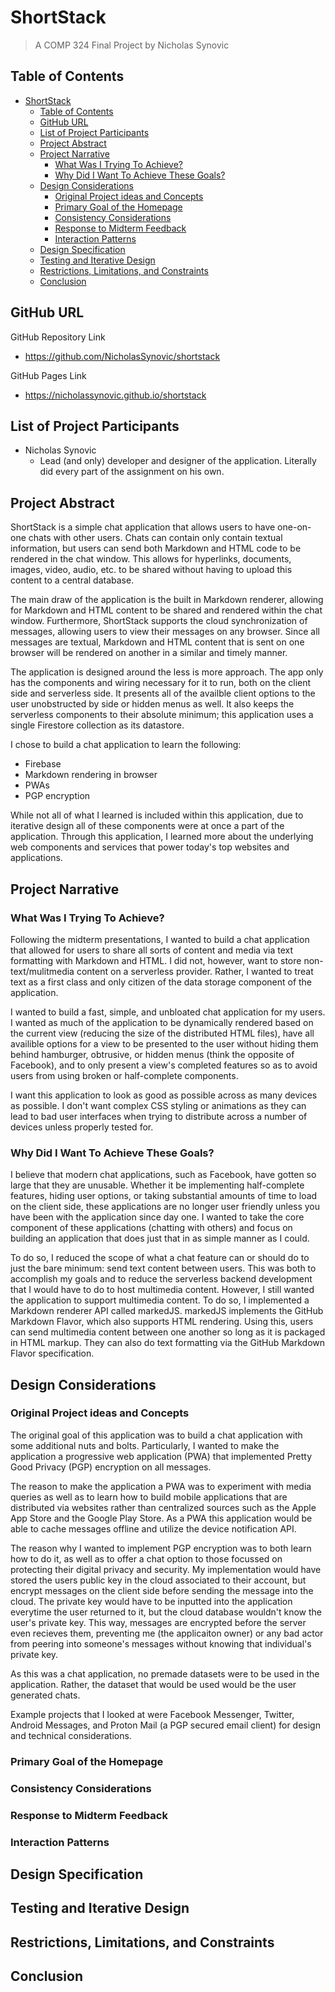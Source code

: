 # ShortStack

> A COMP 324 Final Project by Nicholas Synovic

## Table of Contents

- [ShortStack](#shortstack)
  - [Table of Contents](#table-of-contents)
  - [GitHub URL](#github-url)
  - [List of Project Participants](#list-of-project-participants)
  - [Project Abstract](#project-abstract)
  - [Project Narrative](#project-narrative)
    - [What Was I Trying To Achieve?](#what-was-i-trying-to-achieve)
    - [Why Did I Want To Achieve These Goals?](#why-did-i-want-to-achieve-these-goals)
  - [Design Considerations](#design-considerations)
    - [Original Project ideas and Concepts](#original-project-ideas-and-concepts)
    - [Primary Goal of the Homepage](#primary-goal-of-the-homepage)
    - [Consistency Considerations](#consistency-considerations)
    - [Response to Midterm Feedback](#response-to-midterm-feedback)
    - [Interaction Patterns](#interaction-patterns)
  - [Design Specification](#design-specification)
  - [Testing and Iterative Design](#testing-and-iterative-design)
  - [Restrictions, Limitations, and Constraints](#restrictions-limitations-and-constraints)
  - [Conclusion](#conclusion)

## GitHub URL

GitHub Repository Link

- https://github.com/NicholasSynovic/shortstack

GitHub Pages Link

- https://nicholassynovic.github.io/shortstack

## List of Project Participants

- Nicholas Synovic
  - Lead (and only) developer and designer of the application. Literally did every part of the assignment on his own.

## Project Abstract

ShortStack is a simple chat application that allows users to have one-on-one chats with other users. Chats can contain only contain textual information, but users can send both Markdown and HTML code to be rendered in the chat window. This allows for hyperlinks, documents, images, video, audio, etc. to be shared without having to upload this content to a central database.

The main draw of the application is the built in Markdown renderer, allowing for Markdown and  HTML content to be shared and rendered within the chat window. Furthermore, ShortStack supports the cloud synchronization of messages, allowing users to view their messages on any browser. Since all messages are textual, Markdown and HTML content that is sent on one browser will be rendered on another in a similar and timely manner.

The application is designed around the less is more approach. The app only has the components and wiring necessary for it to run, both on the client side and serverless side. It presents all of the availble client options to the user unobstructed by side or hidden menus as well. It also keeps the serverless components to their absolute minimum; this application uses a single Firestore collection as its datastore.

I chose to build a chat application to learn the following:

- Firebase
- Markdown rendering in browser
- PWAs
- PGP encryption

While not all of what I learned is included within this application, due to iterative design all of these components were at once a part of the application. Through this application, I learned more about the underlying web components and services that power today's top websites and applications.

## Project Narrative

### What Was I Trying To Achieve?

Following the midterm presentations, I wanted to build a chat application that allowed for users to share all sorts of content and media via text formatting with Markdown and HTML. I did not, however, want to store non-text/mulitmedia content on a serverless provider. Rather, I wanted to treat text as a first class and only citizen of the data storage component of the application.

I wanted to build a fast, simple, and unbloated chat application for my users. I wanted as much of the application to be dynamically rendered based on the current view (reducing the size of the distributed HTML files), have all availible options for a view to be presented to the user without hiding them behind hamburger, obtrusive, or hidden menus (think the opposite of Facebook), and to only present a view's completed features so as to avoid users from using broken or half-complete components.

I want this application to look as good as possible across as many devices as possible. I don't want complex CSS styling or animations as they can lead to bad user interfaces when trying to distribute across a number of devices unless properly tested for.

### Why Did I Want To Achieve These Goals?

I believe that modern chat applications, such as Facebook, have gotten so large that they are unusable. Whether it be implementing half-complete features, hiding user options, or taking substantial amounts of time to load on the client side, these applications are no longer user friendly unless you have been with the application since day one. I wanted to take the core component of these applications (chatting with others) and focus on building an application that does just that in as simple manner as I could.

To do so, I reduced the scope of what a chat feature can or should do to just the bare minimum: send text content between users. This was both to accomplish my goals and to reduce the serverless backend development that I would have to do to host multimedia content. However, I still wanted the application to support multimedia content. To do so, I implemented a Markdown renderer API called markedJS. markedJS implements the GitHub Markdown Flavor, which also supports HTML rendering. Using this, users can send multimedia content between one another so long as it is packaged in HTML markup. They can also do text formatting via the GitHub Markdown Flavor specification.

## Design Considerations

### Original Project ideas and Concepts

The original goal of this application was to build a chat application with some additional nuts and bolts. Particularly, I wanted to make the application a progressive web application (PWA) that implemented Pretty Good Privacy (PGP) encryption on all messages.

The reason to make the application a PWA was to experiment with media queries as well as to learn how to build mobile applications that are distributed via websites rather than centralized sources such as the Apple App Store and the Google Play Store. As a PWA this application would be able to cache messages offline and utilize the device notification API.

The reason why I wanted to implement PGP encryption was to both learn how to do it, as well as to offer a chat option to those focussed on protecting their digital privacy and security. My implementation would have stored the users public key in the cloud associated to their account, but encrypt messages on the client side before sending the message into the cloud. The private key would have to be inputted into the application everytime the user returned to it, but the cloud database wouldn't know the user's private key. This way, messages are encrypted before the server even recieves them, preventing me (the applicaiton owner) or any bad actor from peering into someone's messages without knowing that individual's private key.

As this was a chat application, no premade datasets were to be used in the application. Rather, the dataset that would be used would be the user generated chats.

Example projects that I looked at were Facebook Messenger, Twitter, Android Messages, and Proton Mail (a PGP secured email client) for design and technical considerations.

### Primary Goal of the Homepage

### Consistency Considerations

### Response to Midterm Feedback

### Interaction Patterns

## Design Specification

## Testing and Iterative Design

## Restrictions, Limitations, and Constraints

## Conclusion
